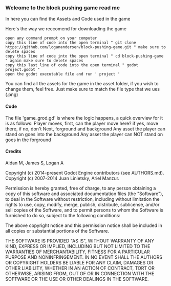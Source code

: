### Welcome to the block pushing game read me

In here you can find the Assets and Code used in the game

Here's the way we reccomend for downloading the game

    open any command prompt on your computer
    copy this line of code into the open terminal " git clone https://github.com/loganandersen/block-pushing-game.git " make sure to delete spaces
    copy this line of code into the open terminal " cd block-pushing-game " again make sure to delete spaces
    copy this last line of code into the open terminal " godot project.godot "
    open the godot executable file and run ' project '

You can find all the assets for the game in the asset folder, if you wish to change them, feel free. Just make sure to match the file type that we ues (.png)

#### Code

The file 'game_grod.gd' is where the logic happens, a quick overview for it is as follows:
Player moves,
first, can the player move here?
if yes, move there, if no, don't
Next, forground and background
Any asset the player can stand on goes into the background
Any asset the player can NOT stand on goes in the forground



#### Credits

Aidan M, James S, Logan A

Copyright (c) 2014-present Godot Engine contributors (see AUTHORS.md).
Copyright (c) 2007-2014 Juan Linietsky, Ariel Manzur.

Permission is hereby granted, free of charge, to any person obtaining a copy
of this software and associated documentation files (the "Software"), to deal
in the Software without restriction, including without limitation the rights
to use, copy, modify, merge, publish, distribute, sublicense, and/or sell
copies of the Software, and to permit persons to whom the Software is
furnished to do so, subject to the following conditions:

The above copyright notice and this permission notice shall be included in all
copies or substantial portions of the Software.

THE SOFTWARE IS PROVIDED "AS IS", WITHOUT WARRANTY OF ANY KIND, EXPRESS OR
IMPLIED, INCLUDING BUT NOT LIMITED TO THE WARRANTIES OF MERCHANTABILITY,
FITNESS FOR A PARTICULAR PURPOSE AND NONINFRINGEMENT. IN NO EVENT SHALL THE
AUTHORS OR COPYRIGHT HOLDERS BE LIABLE FOR ANY CLAIM, DAMAGES OR OTHER
LIABILITY, WHETHER IN AN ACTION OF CONTRACT, TORT OR OTHERWISE, ARISING FROM,
OUT OF OR IN CONNECTION WITH THE SOFTWARE OR THE USE OR OTHER DEALINGS IN THE
SOFTWARE.
